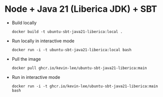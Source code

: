 # Node + Java 21 (Liberica JDK) + SBT

* Build locally
  ```shell
  docker build -t ubuntu-sbt-java21-liberica:local .
  ```

* Run locally in interactive mode
  ```shell
  docker run -i -t ubuntu-sbt-java21-liberica:local bash
  ```

* Pull the image
  ```shell
  docker pull ghcr.io/kevin-lee/ubuntu-sbt-java21-liberica:main
  ```

* Run in interactive mode
  ```shell
  docker run -i -t ghcr.io/kevin-lee/ubuntu-sbt-java21-liberica:main bash
  ```
